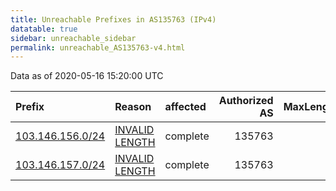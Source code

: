 ```yaml
---
title: Unreachable Prefixes in AS135763 (IPv4)
datatable: true
sidebar: unreachable_sidebar
permalink: unreachable_AS135763-v4.html
---
```


Data as of 2020-05-16 15:20:00 UTC


<div class="datatable-begin"></div>

| Prefix                                                     | Reason                                                                                                      | affected   |   Authorized AS |   MaxLength | Anchor                                       |   unreachable /24s |
|:-----------------------------------------------------------|:------------------------------------------------------------------------------------------------------------|:-----------|----------------:|------------:|:---------------------------------------------|-------------------:|
| [103.146.156.0/24](https://stat.ripe.net/103.146.156.0/24) | [INVALID LENGTH](https://rpki-validator.ripe.net/announcement-preview?asn=AS135763&prefix=103.146.156.0/24) | complete   |          135763 |          23 | [APNIC](unreachable_APNIC_RPKI_Root-v4.html) |                  1 |
| [103.146.157.0/24](https://stat.ripe.net/103.146.157.0/24) | [INVALID LENGTH](https://rpki-validator.ripe.net/announcement-preview?asn=AS135763&prefix=103.146.157.0/24) | complete   |          135763 |          23 | [APNIC](unreachable_APNIC_RPKI_Root-v4.html) |                  1 |

<div class="datatable-end"></div>